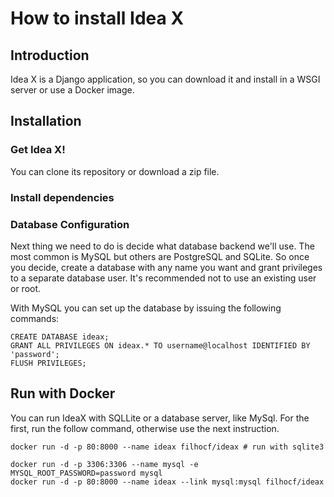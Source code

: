 # How to install Idea X

## Introduction

Idea X is a Django application, so you can download it and install in a WSGI server or use a Docker image.

## Installation

### Get Idea X!
You can clone its repository or download a zip file.

### Install dependencies

### Database Configuration

Next thing we need to do is decide what database backend we'll use. The most common is MySQL but others are PostgreSQL and SQLite.
So once you decide, create a database with any name you want and grant privileges to a separate database user. It's recommended not to use an existing user or root.

With MySQL you can set up the database by issuing the following commands:
```
CREATE DATABASE ideax;
GRANT ALL PRIVILEGES ON ideax.* TO username@localhost IDENTIFIED BY 'password';
FLUSH PRIVILEGES;
```

## Run with Docker

You can run IdeaX with SQLLite or a database server, like MySql. For the first, run the follow command, otherwise use the next instruction.
```
docker run -d -p 80:8000 --name ideax filhocf/ideax # run with sqlite3
```

```
docker run -d -p 3306:3306 --name mysql -e MYSQL_ROOT_PASSWORD=password mysql
docker run -d -p 80:8000 --name ideax --link mysql:mysql filhocf/ideax
```
